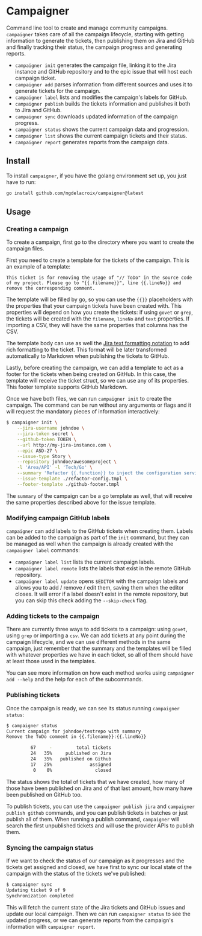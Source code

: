 # Campaigner

Command line tool to create and manage community campaigns. `campaigner` takes care of all the campaign lifecycle, starting with getting information to generate the tickets, then publishing them on Jira and GitHub and finally tracking their status, the campaign progress and generating reports.

 - `campaigner init` generates the campaign file, linking it to the Jira instance and GitHub repository and to the epic issue that will host each campaign ticket.
 - `campaigner add` parses information from different sources and uses it to generate tickets for the campaign.
 - `campaigner label` lists and modifies the campaign's labels for GitHub.
 - `campaigner publish` builds the tickets information and publishes it both to Jira and GitHub.
 - `campaigner sync` downloads updated information of the campaign progress.
 - `campaigner status` shows the current campaign data and progression.
 - `campaigner list` shows the current campaign tickets and their status.
 - `campaigner report` generates reports from the campaign data.

## Install

To install `campaigner`, if you have the golang environment set up, you just have to run:

```sh
go install github.com/mgdelacroix/campaigner@latest
```

## Usage

### Creating a campaign

To create a campaign, first go to the directory where you want to create the campaign files.

First you need to create a template for the tickets of the campaign. This is an example of a template:

```
This ticket is for removing the usage of "// ToDo" in the source code of my project. Please go to "{{.filename}}", line {{.lineNo}} and remove the corresponding comment.
```

The template will be filled by go, so you can use the `{{}}` placeholders with the properties that your campaign tickets have been created with. This properties will depend on how you create the tickets: if using `govet` or `grep`, the tickets will be created with the `filename`, `lineNo` and `text` properties. If importing a CSV, they will have the same properties that columns has the CSV.

The template body can use as well the [Jira text formatting notation](https://jira.atlassian.com/secure/WikiRendererHelpAction.jspa?section=all) to add rich formatting to the ticket. This format will be later transformed automatically to Markdown when publishing the tickets to GitHub.

Lastly, before creating the campaign, we can add a template to act as a footer for the tickets when being created on GitHub. In this case, the template will receive the ticket struct, so we can use any of its properties. This footer template supports GitHub Markdown.

Once we have both files, we can run `campaigner init` to create the campaign. The command can be run without any arguments or flags and it will request the mandatory pieces of information interactively:

```sh
$ campaigner init \
    --jira-username johndoe \
    --jira-token secret \
    --github-token TOKEN \
    --url http://my-jira-instance.com \
    --epic ASD-27 \
    --issue-type Story \
    --repository johndoe/awesomeproject \
    -l 'Area/API' -l 'Tech/Go' \
    --summary 'Refactor {{.function}} to inject the configuration service' \
    --issue-template ./refactor-config.tmpl \
    --footer-template ./github-footer.tmpl
```

The `summary` of the campaign can be a go template as well, that will receive the same properties described above for the issue template.

### Modifying campaign GitHub labels

`campaigner` can add labels to the GitHub tickets when creating them. Labels can be added to the campaign as part of the `init` command, but they can be managed as well when the campaign is already created with the `campaigner label` commands:

 - `campaigner label list` lists the current campaign labels.
 - `campaigner label remote` lists the labels that exist in the remote GitHub repository.
 - `campaigner label update` opens `$EDITOR` with the campaign labels and allows you to add / remove / edit them, saving them when the editor closes. It will error if a label doesn't exist in the remote repository, but you can skip this check adding the `--skip-check` flag.

### Adding tickets to the campaign

There are currently three ways to add tickets to a campaign: using `govet`, using `grep` or importing a `csv`. We can add tickets at any point during the campaign lifecycle, and we can use different methods in the same campaign, just remember that the summary and the templates will be filled with whatever properties we have in each ticket, so all of them should have at least those used in the templates.

You can see more information on how each method works using `campaigner add --help` and the help for each of the subcommands.

### Publishing tickets

Once the campaign is ready, we can see its status running `campaigner status`:

```sh
$ campaigner status
Current campaign for johndoe/testrepo with summary
Remove the ToDo comment in {{.filename}}:{{.lineNo}}

         67     -         total tickets
         24   35%     published on Jira
         24   35%   published on Github
         17   25%              assigned
          0    0%                closed

```

The status shows the total of tickets that we have created, how many of those have been published on Jira and of that last amount, how many have been published on GitHub too.

To publish tickets, you can use the `campaigner publish jira` and `campaigner publish github` commands, and you can publish tickets in batches or just publish all of them. When running a publish command, `campaigner` will search the first unpublished tickets and will use the provider APIs to publish them.

### Syncing the campaign status

If we want to check the status of our campaign as it progresses and the tickets get assigned and closed, we have first to sync our local state of the campaign with the status of the tickets we've published:

```sh
$ campaigner sync
Updating ticket 9 of 9
Synchronization completed
```

This will fetch the current state of the Jira tickets and GitHub issues and update our local campaign. Then we can run `campaigner status` to see the updated progress, or we can generate reports from the campaign's information with `campaigner report`.

